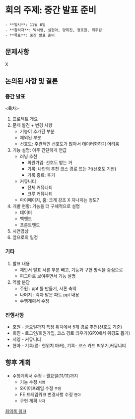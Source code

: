 # 회의 주제: 중간 발표 준비
	- **일시**: 11월 6일
	- **참석자**: 박서영, 설현아, 양희진, 정호원, 최주원
	- **목표**: 중간 발표 준비

## 문제사항
X

## 논의된 사항 및 결론
### 중간 발표
<목차>
1. 프로젝트 개요
2. 문제 발견 + 변경 사항
   - 기능이 추가된 부분
   - 제외된 부분
   - 선호도: 주관적인 선호도가 많아서 데이터화하기 어려움
3. 기능 설명: 아주 간단하게 언급
   -  러닝 추천
      -  회원가입: 선호도 받는 거 
      -  기록: 나만의 추천 코스 경로 뜨는 거(선호도 기반)
      -  기록 종료: 후기
   - 커뮤니티
      -  전체 커뮤니티
      -  크루 커뮤니티
   - 마이페이지, 홈: 크게 강조 X 지나치는 정도?
4. 개발 현황: 기능을 더 구체적으로 설명
   - 데이터
   - 백엔드
   - 프론트엔드
5. 시연영상
6. 앞으로의 일정

### 기타
1. 발표 내용
    - 제안서 발표 서론 부분 빼고, 기능과 구현 방식을 중심으로
    - 피그마로 보여주면서 기능 설명
2. 역할 분담
    - 주원 : ppt 틀 만들기, 서론 축약
    - 나머지 : 각자 맡은 파트 ppt 내용
    - 수행계획서 수정
### 진행사항
  - 호원 - 금요일까지 특정 위치에서 5개 경로 추천(선호도 기준)
  - 희진 - 로그인/회원가입, 코스 경로 띄우기(GPX에서 위경도 뽑기)
  - 서영 - 커뮤니티
  - 현아 - 기록(맵- 현위치 마커), 기록- 코스 카드 띄우기,커뮤니티

## 향후 계획
- 수행계획서 수정 - 월요일(11/11)까지
  - 기능 수정 `서영`
  - 와이어프레임 수정 `주원`
  - FE 프레임워크 변경사항 수정 `현아`
  - 구현 계획 `각자`

[회의록 링크](https://www.notion.so/thisishyeona/17-11-06-7d806526ec4a47e2a03c897def680ce7?pvs=4)
